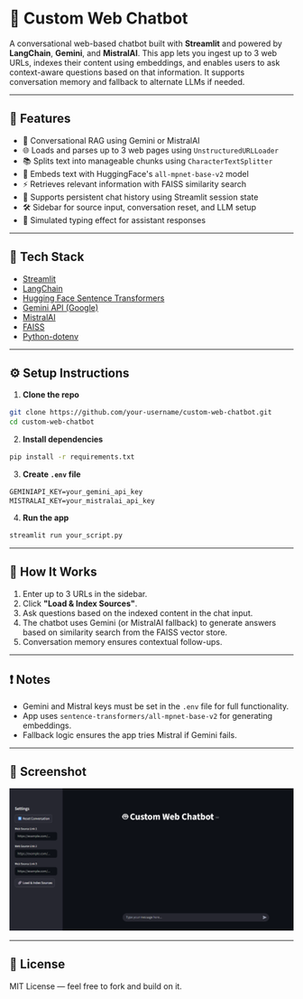 
# 🤖 Custom Web Chatbot

A conversational web-based chatbot built with **Streamlit** and powered by **LangChain**, **Gemini**, and **MistralAI**. This app lets you ingest up to 3 web URLs, indexes their content using embeddings, and enables users to ask context-aware questions based on that information. It supports conversation memory and fallback to alternate LLMs if needed.

---

## 🚀 Features

- 🧠 Conversational RAG using Gemini or MistralAI
- 🌐 Loads and parses up to 3 web pages using `UnstructuredURLLoader`
- 📚 Splits text into manageable chunks using `CharacterTextSplitter`
- 🧬 Embeds text with HuggingFace's `all-mpnet-base-v2` model
- ⚡ Retrieves relevant information with FAISS similarity search
- 🔁 Supports persistent chat history using Streamlit session state
- 🛠️ Sidebar for source input, conversation reset, and LLM setup
- 💬 Simulated typing effect for assistant responses

---

## 🧱 Tech Stack

- [Streamlit](https://streamlit.io/)
- [LangChain](https://www.langchain.com/)
- [Hugging Face Sentence Transformers](https://www.sbert.net/)
- [Gemini API (Google)](https://ai.google.dev/)
- [MistralAI](https://mistral.ai/)
- [FAISS](https://github.com/facebookresearch/faiss)
- [Python-dotenv](https://pypi.org/project/python-dotenv/)

---

## ⚙️ Setup Instructions

1. **Clone the repo**

```bash
git clone https://github.com/your-username/custom-web-chatbot.git
cd custom-web-chatbot
```

2. **Install dependencies**

```bash
pip install -r requirements.txt
```

3. **Create `.env` file**

```env
GEMINIAPI_KEY=your_gemini_api_key
MISTRALAI_KEY=your_mistralai_api_key
```

4. **Run the app**

```bash
streamlit run your_script.py
```

---

## 🧪 How It Works

1. Enter up to 3 URLs in the sidebar.
2. Click **"Load & Index Sources"**.
3. Ask questions based on the indexed content in the chat input.
4. The chatbot uses Gemini (or MistralAI fallback) to generate answers based on similarity search from the FAISS vector store.
5. Conversation memory ensures contextual follow-ups.

---

## ❗ Notes

- Gemini and Mistral keys must be set in the `.env` file for full functionality.
- App uses `sentence-transformers/all-mpnet-base-v2` for generating embeddings.
- Fallback logic ensures the app tries Mistral if Gemini fails.

---

## 📸 Screenshot

![Chatbot Screenshot](custom_webchat.png)

---

## 📄 License

MIT License — feel free to fork and build on it.
